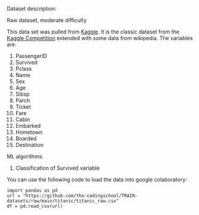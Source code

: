 Dataset description:

Raw dataset, moderate difficulty

This data set was pulled from [Kaggle](https://www.kaggle.com/datasets/pavlofesenko/titanic-extended/data). It is the classic dataset from the [Kaggle Competition](https://www.kaggle.com/competitions/titanic/overview) extended with some data from wikipedia. The variables are:
1. PassengerID
2. Survived
3. Pclass
4. Name
5. Sex
6. Age
7. Sibsp
8. Parch
9. Ticket
10. Fare
11. Cabin
12. Embarked
13. Hometown
14. Boarded
15. Destination

ML algorithms:
1. Classification of Survived variable

You can use the following code to load the data into google colaboratory:
```
import pandas as pd
url = "https://github.com/the-codingschool/TRAIN-datasets/raw/main/titanic/titanic_raw.csv"
df = pd.read_csv(url)
```
